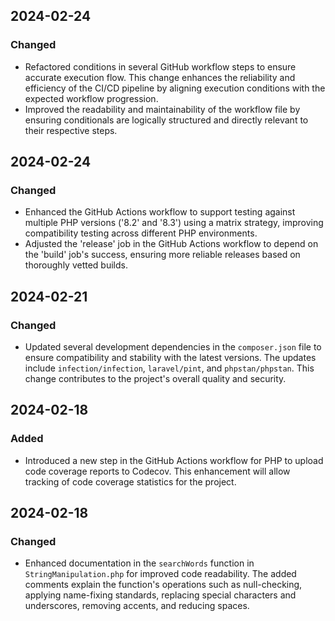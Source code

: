 ## 2024-02-24

### Changed
- Refactored conditions in several GitHub workflow steps to ensure accurate execution flow. This change enhances the reliability and efficiency of the CI/CD pipeline by aligning execution conditions with the expected workflow progression.
- Improved the readability and maintainability of the workflow file by ensuring conditionals are logically structured and directly relevant to their respective steps.

## 2024-02-24

### Changed
- Enhanced the GitHub Actions workflow to support testing against multiple PHP versions ('8.2' and '8.3') using a matrix strategy, improving compatibility testing across different PHP environments.
- Adjusted the 'release' job in the GitHub Actions workflow to depend on the 'build' job's success, ensuring more reliable releases based on thoroughly vetted builds.

## 2024-02-21

### Changed
- Updated several development dependencies in the `composer.json` file to ensure compatibility and stability with the latest versions. The updates include `infection/infection`, `laravel/pint`, and `phpstan/phpstan`. This change contributes to the project's overall quality and security.

## 2024-02-18

### Added
- Introduced a new step in the GitHub Actions workflow for PHP to upload code coverage reports to Codecov. This enhancement will allow tracking of code coverage statistics for the project.

## 2024-02-18

### Changed
- Enhanced documentation in the `searchWords` function in `StringManipulation.php` for improved code readability. The added comments explain the function's operations such as null-checking, applying name-fixing standards, replacing special characters and underscores, removing accents, and reducing spaces.